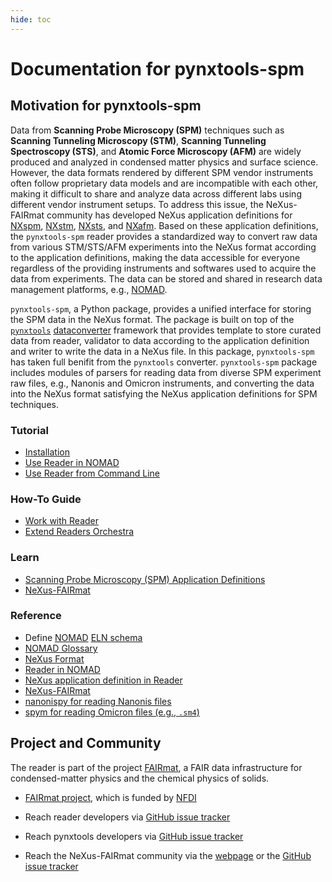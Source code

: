 ```yaml
---
hide: toc
---
```


<!-- A single sentence that says what the product is, succinct and memorable -->
<!-- A paragraph of one to three short sentences, that describe what the product does. -->
<!-- A third paragraph of similar length, this time explaining what need the product meets -->
<!-- Finally, a paragraph that describes whom the product is useful for. -->

# Documentation for pynxtools-spm

## **Motivation for pynxtools-spm**

Data from __Scanning Probe Microscopy (SPM)__ techniques such as __Scanning Tunneling Microscopy (STM)__, __Scanning Tunneling Spectroscopy (STS)__, and __Atomic Force Microscopy (AFM)__ are widely produced and analyzed in condensed matter physics and surface science. However, the data formats rendered by different SPM vendor instruments often follow proprietary data models and are incompatible with each other, making it difficult to share and analyze data across different labs using different vendor instrument setups. To address this issue, the NeXus-FAIRmat community has developed NeXus application definitions for [NXspm](https://fairmat-nfdi.github.io/nexus_definitions/classes/contributed_definitions/NXspm.html), [NXstm](https://fairmat-nfdi.github.io/nexus_definitions/classes/contributed_definitions/NXstm.html), [NXsts](https://fairmat-nfdi.github.io/nexus_definitions/classes/contributed_definitions/NXsts.html), and [NXafm](https://fairmat-nfdi.github.io/nexus_definitions/classes/contributed_definitions/NXafm.html). Based on these application definitions, the `pynxtools-spm` reader provides a standardized way to convert raw data from various STM/STS/AFM experiments into the NeXus format according to the application definitions, making the data accessible for everyone regardless of the providing instruments and softwares used to acquire the data from experiments. The data can be stored and shared in research data management platforms, e.g., [NOMAD](https://nomad-lab.eu/nomad-lab/).

`pynxtools-spm`, a Python package, provides a unified interface for storing the SPM data in the NeXus format. The package is built on top of the [`pynxtools`](https://github.com/NOMAD-FAIRmat/pynxtools) [dataconverter](https://github.com/FAIRmat-NFDI/pynxtools/tree/master/src/pynxtools/dataconverter) framework that provides template to store curated data from reader, validator to data according to the application definition and writer to write the data in a NeXus file. In this package, `pynxtools-spm` has taken full benifit from the `pynxtools` converter. `pynxtools-spm` package includes modules of parsers for reading data from diverse SPM experiment raw files, e.g., Nanonis and Omicron instruments, and converting the data into the NeXus format satisfying the NeXus application definitions for SPM techniques.

<div markdown="block" class="home-grid">
<div markdown="block">

### Tutorial
- [Installation](tutorials/installation.md)
- [Use Reader in NOMAD](tutorials/reader-use-in-nomad.md)
- [Use Reader from Command Line](reference/transfer-raw-data.md)

</div>
<!--
     1. Run Reader in north tools
 -->
<div markdown="block">

### How-To Guide

<!--TODO: 3. Extend the reader functionality or add a new reader for other file formats
      1. Add new file format
      2. Extend existing file format
      3. Test your changes
      4. Contribute your changes
    4. Propose changes in NeXus application definition via NeXus-FAIRmat webpage
-->

- [Work with Reader](how-to-guides/how-to-interact-with-reader.md)
- [Extend Readers Orchestra](how-to-guides/how-to-extend-readers.md)

</div>
<div markdown="block">

### Learn
<!-- 1. Reader architecture
     1.1. Principles for shared Application definitions
     2. Reader interface and its components
          1. ELN file
          2. Config file of Reader
     2. Code principles
     3. Explanation of important concepts
         1. Explanation
         2. Supported File Formats and File Versions
         3. NeXus Application Definition
         4. Introduction to Reader Input Files
         5. Useful Functions
     4. Application definition design
-->

- [Scanning Probe Microscopy (SPM) Application Definitions](https://fairmat-nfdi.github.io/nexus_definitions/classes/contributed_definitions/spm-structure.html#spm-structure)
- [NeXus-FAIRmat](https://fairmat-nfdi.github.io/nexus_definitions/index.html)

</div>
<div markdown="block">

### Reference

<!-- 1. List of files supported by the Reader follow XPS -->

- Define [NOMAD](https://nomad-lab.eu/nomad-lab/) [ELN schema](https://nomad-lab.eu/prod/v1/staging/docs/howto/customization/elns.html#schemas-for-elns)
- [NOMAD Glossary](https://nomad-lab.eu/prod/v1/staging/docs/reference/glossary.html)
- [NeXus Format](https://www.nexusformat.org/)
- [Reader in NOMAD](reference/reference.md#nomad)
- [NeXus application definition in Reader](reference/reference.md#nexus)
- [NeXus-FAIRmat](https://fairmat-nfdi.github.io/nexus_definitions/index.html)
- [nanonispy for reading Nanonis files](https://github.com/underchemist/nanonispy)
- [spym for reading Omicron files (e.g., `.sm4`)](https://github.com/underchemist/spym)

</div>
</div>

## Project and Community

The reader is part of the project [FAIRmat](https://www.fairmat-nfdi.eu/fairmat), a FAIR data infrastructure for condensed-matter physics and the chemical physics of solids.

- [FAIRmat project](https://gepris.dfg.de/gepris/projekt/460197019?language=en), which is funded by [NFDI](https://www.nfdi.de/)
- Reach reader developers via [GitHub issue tracker](https://github.com/FAIRmat-NFDI/pynxtools-spm/issues)
- Reach pynxtools developers via [GitHub issue tracker](https://github.com/FAIRmat-NFDI/pynxtools/issues)

- Reach the NeXus-FAIRmat community via the [webpage](https://fairmat-nfdi.github.io/nexus_definitions/) or the [GitHub issue tracker](https://fairmat-nfdi.github.io/nexus_definitions/)
